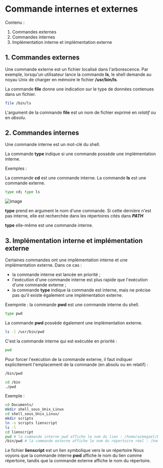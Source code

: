 # Commande internes et externes

Contenu : 

1. Commandes externes
2. Commandes internes
3. Implémentation interne et implémentation externe

## 1. Commandes externes
Une commande externe est un fichier localisé dans l'arborescence. Par exemple, lorsqu'un utilisateur lance la commande __ls__, le shell demande au noyau Unix de charger en mémoire le fichier __/usr/bin/ls__.

La commande __file__ donne une indication sur le type de données contenues dans un fichier.

```bash
file /bin/ls
```

L'argument de la commande __file__ est un nom de fichier exprimé en _relatif_ ou en _absolu_.

## 2. Commandes internes
Une commande interne est un mot-clé du shell.

La  commande __type__ indique si une commande possède une implémentation interne.

Exemples :

La commande __cd__ est une commande interne. La commande __ls__ est une commande externe.

```bash
type cd; type ls
```
![image](https://github.com/user-attachments/assets/a535cb38-9043-4434-a64c-e419648cc9e8)

__type__ prend en argument le nom d'une commande. Si cette dernière n'est pas interne, elle est recherchée dans les répertoires cités dans __*PATH*__

__type__ elle-même est une commande interne.


## 3. Implémentation interne et implémentation externe
Certaines commandes ont une implémentation interne et une implémentation externe.
Dans ce cas :

- la commande interne est lancée en priorité ;
- l'exécution d'une commande interne est plus rapide que l'exécution d'une commande externe ;
- la commande __type__ indique la commande est interne, mais ne précise pas qu'il existe également une implémentation externe. 

Exempmle : la commande __pwd__ est une commande interne du shell.

```sh
type pwd
```

La commande __pwd__ possède également une implémentation externe.
```sh
ls -l /usr/bin/pwd
```

C'est la commande interne  qui est exécutée en priorité :
```sh
pwd
```

Pour forcer l'exécution de la commande externe, il faut indiquer explicitement l'emplacement de la commande (en absolu ou en relatif) :

```bash
/bin/pwd
```
```bash
cd /bin
./pwd
```

Exemple : 
```sh
cd Documents/
mkdir shell_sous_Unix_Linux
cd shell_sous_Unix_Linux/
mkdir scripts
ln -s scripts lienscript
ls -l
cd lienscript
pwd # la commande interne pwd affiche le nom du lien : /home/aimegael/Documents/shell_sous_Unix_Linux/lienscript
/bin/pwd # la commande externe affiche le nom du répertoire réel : /home/aimegael/Documents/shell_sous_Unix_Linux/scripts
```
Le fichier __lienscript__ est un lien symbolique vers le un répertoire Nous voyons que la commande interne __pwd__ affiche le nom du lien comme répertoire, tandis que la commande externe affiche le nom du répertoire.
